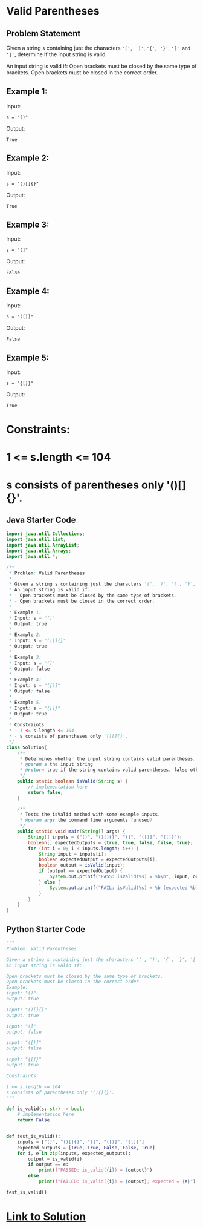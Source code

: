 # Valid Parentheses

## Problem Statement

Given a string `s` containing just the characters `'(', ')'`, `'{', '}'`, `'[' and ']'`, determine if the input string is valid.

An input string is valid if:
Open brackets must be closed by the same type of brackets.
Open brackets must be closed in the correct order.


## Example 1:

Input:

`s = "()"`

Output:

`True`

## Example 2:

Input:

`s = "()[]{}"`

Output:

`True`

## Example 3:

Input:

`s = "(]"`

Output:

`False`

## Example 4:

Input:

`s = "([)]"`

Output:

`False`

## Example 5:

Input:

`s = "{[]}"`

Output:

`True`


# Constraints:
# 1 <= s.length <= 104
# s consists of parentheses only '()[]{}'.


## Java Starter Code

```java
import java.util.Collections;
import java.util.List;
import java.util.ArrayList;
import java.util.Arrays;
import java.util.*;

/**
 * Problem: Valid Parentheses
 *
 * Given a string s containing just the characters '(', ')', '{', '}', '[' and ']', determine if the input string is valid.
 * An input string is valid if:
 * - Open brackets must be closed by the same type of brackets.
 * - Open brackets must be closed in the correct order.
 *
 * Example 1:
 * Input: s = "()"
 * Output: true
 *
 * Example 2:
 * Input: s = "()[]{}"
 * Output: true
 *
 * Example 3:
 * Input: s = "(]"
 * Output: false
 *
 * Example 4:
 * Input: s = "([)]"
 * Output: false
 *
 * Example 5:
 * Input: s = "{[]}"
 * Output: true
 *
 * Constraints:
 * - 1 <= s.length <= 104
 * - s consists of parentheses only '()[]{}'.
 */
class Solution{
    /**
     * Determines whether the input string contains valid parentheses.
     * @param s the input string
     * @return true if the string contains valid parentheses, false otherwise
     */
    public static boolean isValid(String s) {
        // implementation here
        return false;
    }

    /**
     * Tests the isValid method with some example inputs.
     * @param args the command line arguments (unused)
     */
    public static void main(String[] args) {
        String[] inputs = {"()", "()[]{}", "(]", "([)]", "{[]}"};
        boolean[] expectedOutputs = {true, true, false, false, true};
        for (int i = 0; i < inputs.length; i++) {
            String input = inputs[i];
            boolean expectedOutput = expectedOutputs[i];
            boolean output = isValid(input);
            if (output == expectedOutput) {
                System.out.printf("PASS: isValid(%s) = %b\n", input, output);
            } else {
                System.out.printf("FAIL: isValid(%s) = %b (expected %b)\n", input, output, expectedOutput);
            }
        }
    }
}
```

## Python Starter Code

```python
"""
Problem: Valid Parentheses

Given a string s containing just the characters '(', ')', '{', '}', '[' and ']', determine if the input string is valid.
An input string is valid if:

Open brackets must be closed by the same type of brackets.
Open brackets must be closed in the correct order.
Example:
input: "()"
output: true

input: "()[]{}"
output: true

input: "(]"
output: false

input: "([)]"
output: false

input: "{[]}"
output: true

Constraints:

1 <= s.length <= 104
s consists of parentheses only '()[]{}'.
"""

def is_valid(s: str) -> bool:
    # implementation here
    return False


def test_is_valid():
    inputs = ["()", "()[]{}", "(]", "([)]", "{[]}"]
    expected_outputs = [True, True, False, False, True]
    for i, e in zip(inputs, expected_outputs):
        output = is_valid(i)
        if output == e:
            print(f"PASSED: is_valid({i}) = {output}")
        else:
            print(f"FAILED: is_valid({i}) = {output}; expected = {e}")

test_is_valid()
```


# [Link to Solution](Solution.md)


